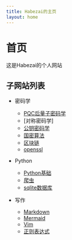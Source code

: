 ```yaml
---
title: Habezai的主页
layout: home
---
```


# 首页
这是Habezai的个人网站


## 子网站列表
- 密码学
    - [PQC后量子密码学]
    - [对称密码学]
    - [公钥密码学]()
    - [国密算法](https://habezai.github.io/GuoMi)
    - [区块链]()
    - [openssl]()

- Python
    - [Python基础]()
    - [爬虫]()
    - [sqlite数据库]()

- 写作
    - [Markdown]()
    - [Mermaid]()
    - [Vim]()
    - [正则表达式]()

[PQC后量子密码学]:https://habezai.github.io/PQC/
